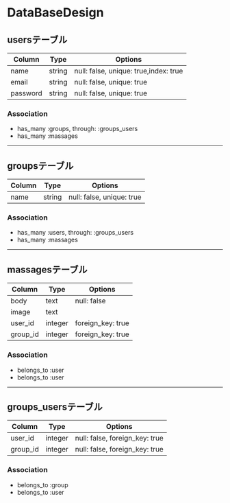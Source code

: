 # DataBaseDesign

## usersテーブル

|Column|Type|Options|
|------|----|-------|
| name | string | null: false, unique: true,index: true |
| email | string | null: false, unique: true  |
| password | string | null: false, unique: true  |

### Association
- has_many :groups, through: :groups_users
- has_many :massages

***

## groupsテーブル

|Column|Type|Options|
|------|----|-------|
| name | string | null: false, unique: true |

### Association
- has_many :users, through: :groups_users
- has_many :massages

***

## massagesテーブル

|Column|Type|Options|
|------|----|-------|
| body | text | null: false |
| image | text | |
| user_id | integer |  foreign_key: true |
| group_id | integer |  foreign_key: true |

### Association
- belongs_to :user
- belongs_to :user

***

## groups_usersテーブル

|Column|Type|Options|
|------|----|-------|
|user_id | integer | null: false, foreign_key: true |
|group_id | integer | null: false, foreign_key: true |

### Association
- belongs_to :group
- belongs_to :user